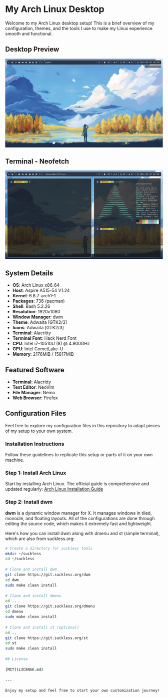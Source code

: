 # My Arch Linux Desktop

Welcome to my Arch Linux desktop setup! This is a brief overview of my configuration, themes, and the tools I use to make my Linux experience smooth and functional.

## Desktop Preview

![Arch Linux Desktop](images/image.png)

## Terminal - Neofetch

![Arch Linux Desktop](images/image2.png)

## System Details

- **OS**: Arch Linux x86_64
- **Host**: Aspire A515-54 V1.24
- **Kernel**: 6.8.7-arch1-1
- **Packages**: 736 (pacman)
- **Shell**: Bash 5.2.26
- **Resolution**: 1920x1080
- **Window Manager**: dwm
- **Theme**: Adwaita [GTK2/3]
- **Icons**: Adwaita [GTK2/3]
- **Terminal**: Alacritty
- **Terminal Font**: Hack Nerd Font
- **CPU**: Intel i7-10510U (8) @ 4.900GHz
- **GPU**: Intel CometLake-U
- **Memory**: 2176MiB / 15817MiB

## Featured Software

- **Terminal**: Alacritty
- **Text Editor**: NeoVim
- **File Manager**: Nemo
- **Web Browser**: Firefox

## Configuration Files

Feel free to explore my configuration files in this repository to adapt pieces of my setup to your own system.

### Installation Instructions

Follow these guidelines to replicate this setup or parts of it on your own machine.

### Step 1: Install Arch Linux

Start by installing Arch Linux. The official guide is comprehensive and updated regularly:
[Arch Linux Installation Guide](https://wiki.archlinux.org/title/Installation_guide)

### Step 2: Install dwm

**dwm** is a dynamic window manager for X. It manages windows in tiled, monocle, and floating layouts. All of the configurations are done through editing the source code, which makes it extremely fast and lightweight.

Here's how you can install dwm along with dmenu and st (simple terminal), which are also from suckless.org:

```bash
# Create a directory for suckless tools
mkdir ~/suckless
cd ~/suckless

# Clone and install dwm
git clone https://git.suckless.org/dwm
cd dwm
sudo make clean install

# Clone and install dmenu
cd ..
git clone https://git.suckless.org/dmenu
cd dmenu
sudo make clean install

# Clone and install st (optional)
cd ..
git clone https://git.suckless.org/st
cd st
sudo make clean install

## License

[MIT](LICENSE.md)

---

Enjoy my setup and feel free to start your own customization journey!

